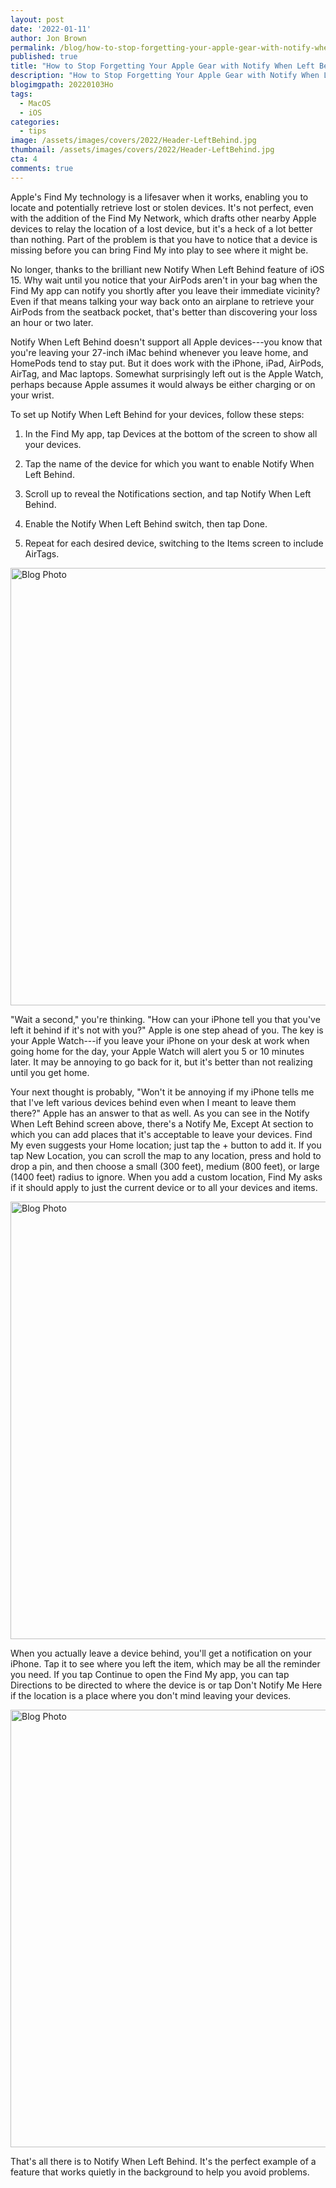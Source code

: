 ```yaml
---
layout: post
date: '2022-01-11'
author: Jon Brown
permalink: /blog/how-to-stop-forgetting-your-apple-gear-with-notify-when-left-behind/
published: true
title: "How to Stop Forgetting Your Apple Gear with Notify When Left Behind"
description: "How to Stop Forgetting Your Apple Gear with Notify When Left Behind"
blogimgpath: 20220103Ho
tags:
  - MacOS
  - iOS
categories:
  - tips
image: /assets/images/covers/2022/Header-LeftBehind.jpg
thumbnail: /assets/images/covers/2022/Header-LeftBehind.jpg
cta: 4
comments: true
---
```

Apple's Find My technology is a lifesaver when it works, enabling you to
locate and potentially retrieve lost or stolen devices. It's not
perfect, even with the addition of the Find My Network, which drafts
other nearby Apple devices to relay the location of a lost device, but
it's a heck of a lot better than nothing. Part of the problem is that
you have to notice that a device is missing before you can bring Find My
into play to see where it might be.

No longer, thanks to the brilliant new Notify When Left Behind feature
of iOS 15. Why wait until you notice that your AirPods aren't in your
bag when the Find My app can notify you shortly after you leave their
immediate vicinity? Even if that means talking your way back onto an
airplane to retrieve your AirPods from the seatback pocket, that's
better than discovering your loss an hour or two later.

Notify When Left Behind doesn't support all Apple devices---you know
that you're leaving your 27-inch iMac behind whenever you leave home,
and HomePods tend to stay put. But it does work with the iPhone, iPad,
AirPods, AirTag, and Mac laptops. Somewhat surprisingly left out is the
Apple Watch, perhaps because Apple assumes it would always be either
charging or on your wrist.

To set up Notify When Left Behind for your devices, follow these steps:

1.  In the Find My app, tap Devices at the bottom of the screen to show
    all your devices.


2.  Tap the name of the device for which you want to enable Notify When
    Left Behind.


3.  Scroll up to reveal the Notifications section, and tap Notify When
    Left Behind.


4.  Enable the Notify When Left Behind switch, then tap Done.


5.  Repeat for each desired device, switching to the Items screen to
    include AirTags.

<img alt="Blog Photo" src="{{ site.site_cdn }}/assets/images/blog/2022/20220103Ho/image2.jpeg" class="img-fluid rounded m-2" width="700" />


"Wait a second," you're thinking. "How can
your iPhone tell you that you've left it behind if it's not with you?"
Apple is one step ahead of you. The key is your Apple Watch---if you
leave your iPhone on your desk at work when going home for the day, your
Apple Watch will alert you 5 or 10 minutes later. It may be annoying to
go back for it, but it's better than not realizing until you get home.

Your next thought is probably, "Won't it be annoying if my iPhone tells
me that I've left various devices behind even when I meant to leave them
there?" Apple has an answer to that as well. As you can see in the
Notify When Left Behind screen above, there's a Notify Me, Except At
section to which you can add places that it's acceptable to leave your
devices. Find My even suggests your Home location; just tap the + button
to add it. If you tap New Location, you can scroll the map to any
location, press and hold to drop a pin, and then choose a small (300
feet), medium (800 feet), or large (1400 feet) radius to ignore. When
you add a custom location, Find My asks if it should apply to just the
current device or to all your devices and items.

<img alt="Blog Photo" src="{{ site.site_cdn }}/assets/images/blog/2022/20220103Ho/image4.jpeg" class="img-fluid rounded m-2" width="700" />


When you actually leave a device behind, you'll get a notification on
your iPhone. Tap it to see where you left the item, which may be all the
reminder you need. If you tap Continue to open the Find My app, you can
tap Directions to be directed to where the device is or tap Don't Notify
Me Here if the location is a place where you don't mind leaving your
devices.

<img alt="Blog Photo" src="{{ site.site_cdn }}/assets/images/blog/2022/20220103Ho/image5.jpeg" class="img-fluid rounded m-2" width="700" />


That's all there is to Notify When Left Behind. It's the perfect example
of a feature that works quietly in the background to help you avoid
problems.